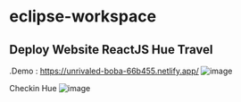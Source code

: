 # eclipse-workspace

## Deploy Website ReactJS Hue Travel
.Demo : https://unrivaled-boba-66b455.netlify.app/
![image](https://user-images.githubusercontent.com/52524133/183235583-8ea45a83-084a-42d5-a56b-9fae8c7d6072.png)

Checkin Hue
![image](https://user-images.githubusercontent.com/52524133/183235668-6d6c3aad-be4e-439f-9355-cb34d2643ad8.png)
